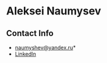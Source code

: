 # Aleksei Naumysev

## Contact Info
* naumyshev@yandex.ru*
* [LinkedIn](https://www.linkedin.com/in/naumyshev/)
